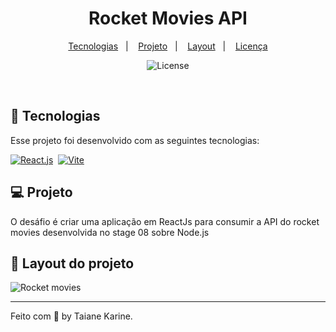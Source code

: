 <h1 align="center"> Rocket Movies API </h1>

<p align="center">
  <a href="#-tecnologias">Tecnologias</a>&nbsp;&nbsp;&nbsp;|&nbsp;&nbsp;&nbsp;
  <a href="#-projeto">Projeto</a>&nbsp;&nbsp;&nbsp;|&nbsp;&nbsp;&nbsp;
  <a href="#-layout">Layout</a>&nbsp;&nbsp;&nbsp;|&nbsp;&nbsp;&nbsp;
  <a href="#memo-licença">Licença</a>
</p>

<p align="center">
  <img alt="License" src="https://img.shields.io/static/v1?label=license&message=MIT&color=49AA26&labelColor=000000">
</p>

<br>

## 🚀 Tecnologias

Esse projeto foi desenvolvido com as seguintes tecnologias:

[![React.js](https://img.shields.io/badge/React.js-v17.0.2-blue)](https://reactjs.org/)&nbsp;
[![Vite](https://img.shields.io/badge/Vite-v2.7.0-blue)](https://vitejs.dev/)&nbsp;

## 💻 Projeto
O desáfio é criar uma aplicação em ReactJs para consumir a API do rocket movies desenvolvida no stage 08 sobre Node.js


## 🔖 Layout do projeto

![Rocket movies](https://github.com/taianekarine/frontend-food-explorer/assets/94652702/a3d82109-1c5d-4dde-bf69-c4789ca8553b)


---

Feito com 🧡 by Taiane Karine.
